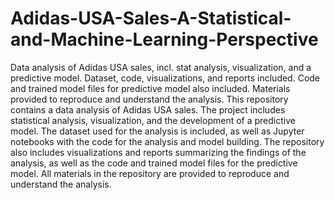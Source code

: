 # Adidas-USA-Sales-A-Statistical-and-Machine-Learning-Perspective
Data analysis of Adidas USA sales, incl. stat analysis, visualization, and a predictive model. Dataset, code, visualizations, and reports included. Code and trained model files for predictive model also included. Materials provided to reproduce and understand the analysis.
This repository contains a data analysis of Adidas USA sales. 
The project includes statistical analysis, visualization, and the development of a predictive model. 
The dataset used for the analysis is included, as well as Jupyter notebooks with the code for the analysis and model building. 
The repository also includes visualizations and reports summarizing the findings of the analysis, as well as the code and trained model files for the predictive model. 
All materials in the repository are provided to reproduce and understand the analysis.
